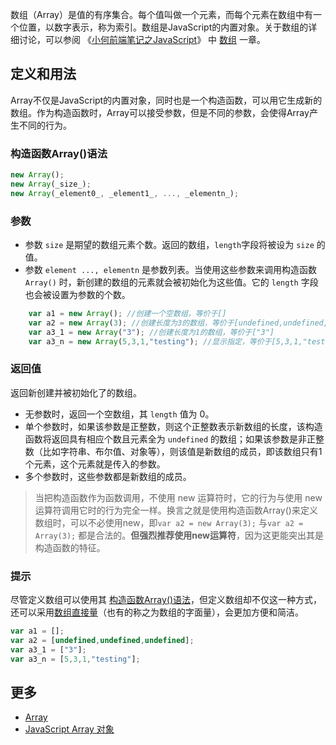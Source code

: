 数组（Array）是值的有序集合。每个值叫做一个元素，而每个元素在数组中有一个位置，以数字表示，称为索引。数组是JavaScript的内置对象。关于数组的详细讨论，可以参阅 《[小何前端笔记之JavaScript](http://www.helinjiang.com/note/javascript/)》 中 [数组](http://www.helinjiang.com/note/javascript/array.html) 一章。

## 定义和用法

Array不仅是JavaScript的内置对象，同时也是一个构造函数，可以用它生成新的数组。作为构造函数时，Array可以接受参数，但是不同的参数，会使得Array产生不同的行为。

### 构造函数Array()语法


```javascript
new Array();
new Array(_size_);
new Array(_element0_, _element1_, ..., _elementn_);
```

### 参数

*   参数 `size` 是期望的数组元素个数。返回的数组，`length`字段将被设为 `size` 的值。
*   参数 `element ..., elementn` 是参数列表。当使用这些参数来调用构造函数 `Array()` 时，新创建的数组的元素就会被初始化为这些值。它的 `length` 字段也会被设置为参数的个数。

```javascript
    var a1 = new Array(); //创建一个空数组，等价于[]
    var a2 = new Array(3); //创建长度为3的数组，等价于[undefined,undefined,undefined]
    var a3_1 = new Array("3"); //创建长度为1的数组，等价于["3"]
    var a3_n = new Array(5,3,1,"testing"); //显示指定，等价于[5,3,1,"testing"]
```

### 返回值

返回新创建并被初始化了的数组。

*   无参数时，返回一个空数组，其 `length` 值为 0。
*   单个参数时，如果该参数是正整数，则这个正整数表示新数组的长度，该构造函数将返回具有相应个数且元素全为 `undefined` 的数组；如果该参数是非正整数（比如字符串、布尔值、对象等），则该值是新数组的成员，即该数组只有1个元素，这个元素就是传入的参数。
*   多个参数时，这些参数都是新数组的成员。

> 当把构造函数作为函数调用，不使用 new 运算符时，它的行为与使用 new 运算符调用它时的行为完全一样。换言之就是使用构造函数Array()来定义数组时，可以不必使用new，即`var a2 = new Array(3);` 与`var a2 = Array(3);` 都是合法的。**但强烈推荐使用new运算符**，因为这更能突出其是构造函数的特征。

### 提示

尽管定义数组可以使用其 [构造函数Array()语法](#h_array_constructor)，但定义数组却不仅这一种方式，还可以采用[数组直接量](http://www.helinjiang.com/note/javascript/array.html#h_array_literal)（也有的称之为数组的字面量），会更加方便和简洁。

```javascript
var a1 = []; 
var a2 = [undefined,undefined,undefined];
var a3_1 = ["3"];
var a3_n = [5,3,1,"testing"];
```

## 更多

*   [Array](https://developer.mozilla.org/zh-CN/docs/Web/JavaScript/Reference/Global_Objects/Array)
*   [JavaScript Array 对象](http://www.w3school.com.cn/jsref/jsref_obj_array.asp)